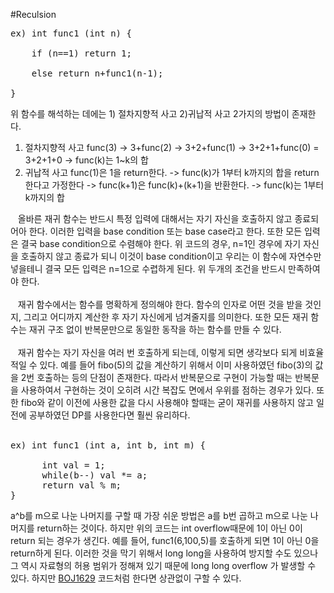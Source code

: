 #Reculsion
<pre>
ex) int func1 (int n) {<br>
    if (n==1) return 1;<br>
    else return n+func1(n-1);<br>
}</pre>
위 함수를 해석하는 데에는 1) 절차지향적 사고 2)귀납적 사고 2가지의 방법이 존재한다.
1) 절차지향적 사고
    func(3) -> 3+func(2) -> 3+2+func(1) -> 3+2+1+func(0) = 3+2+1+0 -> func(k)는 1~k의 합
2) 귀납적 사고
    func(1)은 1을 return한다. -> func(k)가 1부터 k까지의 합을 return한다고 가정한다 -> func(k+1)은 func(k)+(k+1)을 반환한다. -> func(k)는 1부터 k까지의 합
    
&nbsp;&nbsp;&nbsp;올바른 재귀 함수는 반드시 특정 입력에 대해서는 자기 자신을 호출하지 않고 종료되어아 한다. 이러한 입력을 base condition 또는 base case라고 한다. 
또한 모든 입력은 결국 base condition으로 수렴해야 한다. 위 코드의 경우, n=1인 경우에 자기 자신을 호출하지 않고 종료가 되니 이것이 base condition이고 우리는 이 함수에 자연수만 넣을테니 결국 모든 입력은 n=1으로 수렵하게 된다. 위 두개의 조건을 반드시 만족하여야 한다.
<br><br>
&nbsp;&nbsp;&nbsp;재귀 함수에서는 함수를 명확하게 정의해야 한다. 함수의 인자로 어떤 것을 받을 것인지, 그리고 어디까지 계산한 후 자기 자신에게 넘겨줄지를 의미한다. 또한 모든 재귀 함수는 재귀 구조 없이 반복문만으로 동일한 동작을 하는 함수를 만들 수 있다. 
<br><br>
&nbsp;&nbsp;&nbsp;재귀 함수는 자기 자신을 여러 번 호출하게 되는데, 이렇게 되면 생각보다 되게 비효율적일 수 있다. 예를 들어 fibo(5)의 값을 계산하기 위해서 이미 사용하였던 fibo(3)의 값을 2번 호출하는 등의 단점이 존재한다. 따라서 반복문으로 구현이 가능할 때는 반복문을 사용하여서 구현하는 것이 오히려 시간 복잡도 면에서 우위를 점하는 경우가 있다. 또한 fibo와 같이 이전에 사용한 값을 다시 사용해야 할때는 굳이 재귀를 사용하지 않고 일전에 공부하였던 DP를 사용한다면 훨씬 유리하다.
<br><br>
<pre>
ex) int func1 (int a, int b, int m) {<br>
      int val = 1;
      while(b--) val *= a;
      return val % m;
}</pre>
a^b를 m으로 나눈 나머지를 구할 때 가장 쉬운 방법은 a를 b번 곱하고 m으로 나눈 나머지를 return하는 것이다. 하지만 위의 코드는 int overflow때문에 1이 아닌 0이 return 되는 경우가 생긴다. 예를 들어, func1(6,100,5)를 호출하게 되면 1이 아닌 0을 return하게 된다. 이러한 것을 막기 위해서 long long을 사용하여 방지할 수도 있으나 그 역시 자료형의 허용 범위가 정해져 있기 때문에 long long overflow 가 발생할 수 있다. 하지만  <a href="https://github.com/wkazxf/Basic-Algorithm-Study/commit/d43bfd97425be7b2fa4ad9b864c1fb95e036b44c" target = "_blank">BOJ1629</a> 코드처럼 한다면 상관없이 구할 수 있다.<br>
